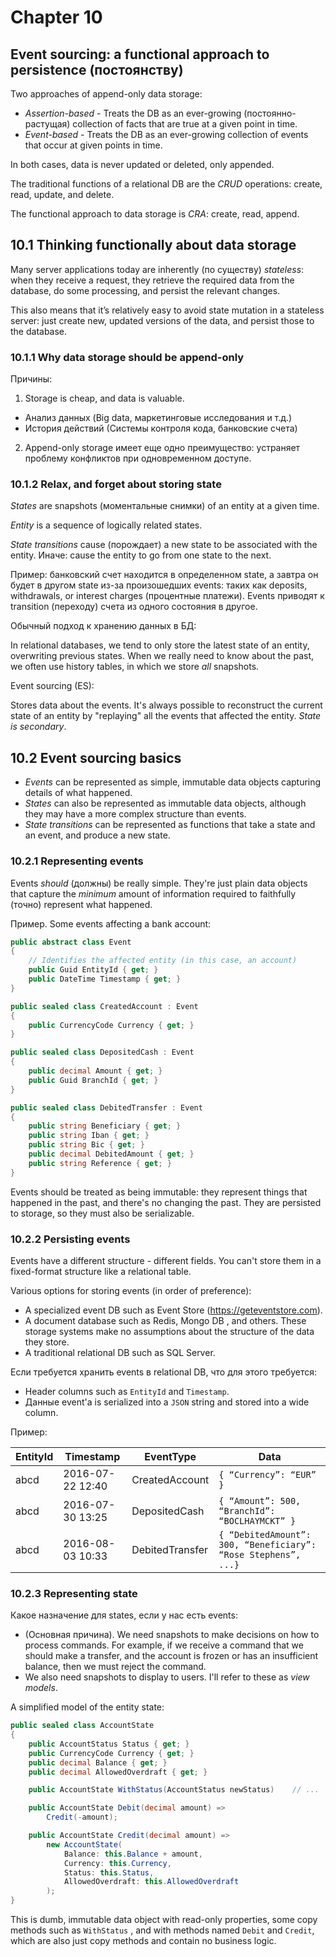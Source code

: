# Chapter 10

## Event sourcing: a functional approach to persistence (постоянству)

Two approaches of append-only data storage:
* *Assertion-based* - Treats the DB as an ever-growing (постоянно-растущая) collection of facts
that are true at a given point in time.
* *Event-based* - Treats the DB as an ever-growing collection of events that occur at
given points in time.

In both cases, data is never updated or deleted, only appended.

The traditional functions of a relational DB are the *CRUD* operations:
create, read, update, and delete.

The functional approach to data storage is *CRA*: create, read, append.

## 10.1 Thinking functionally about data storage

Many server applications today are inherently (по существу) *stateless*: when they receive a
request, they retrieve the required data from the database, do some processing, and persist the
relevant changes.

This also means that it’s relatively easy to avoid state mutation in a stateless server:
just create new, updated versions of the data, and persist those to the database.

### 10.1.1 Why data storage should be append-only

Причины:

1. Storage is cheap, and data is valuable.
  * Анализ данных (Big data, маркетинговые исследования и т.д.)
  * История действий (Системы контроля кода, банковские счета)
2. Append-only storage имеет еще одно преимущество: устраняет проблему конфликтов при
одновременном доступе.

### 10.1.2 Relax, and forget about storing state

*States* are snapshots (моментальные снимки) of an entity at a given time.

*Entity* is a sequence of logically related states.

*State transitions* cause (порождает) a new state to be associated with the entity.
Иначе: cause the entity to go from one state to the next.

Пример: банковский счет находится в определенном state, а завтра он будет в другом state
из-за произошедших events: таких как deposits, withdrawals, or interest charges (процентные
платежи). Events приводят к transition (переходу) счета из одного состояния в другое.

Обычный подход к хранению данных в БД:

In relational databases, we tend to only store the latest state of an entity, overwriting
previous states. When we really need to know about the past, we often use history
tables, in which we store *all* snapshots.

Event sourcing (ES):

Stores data about the events. It's always possible to reconstruct the current state of an
entity by "replaying" all the events that affected the entity. *State is secondary*.

## 10.2 Event sourcing basics

* *Events* can be represented as simple, immutable data objects capturing details of
what happened.
* *States* can also be represented as immutable data objects, although they may
have a more complex structure than events.
* *State transitions* can be represented as functions that take a state and an event,
and produce a new state.

### 10.2.1 Representing events

Events *should* (должны) be really simple. They're just plain data objects that capture the
*minimum* amount of information required to faithfully (точно) represent what happened.

Пример. Some events affecting a bank account:

```csharp
public abstract class Event
{
    // Identifies the affected entity (in this case, an account)
    public Guid EntityId { get; }
    public DateTime Timestamp { get; }
}

public sealed class CreatedAccount : Event
{
    public CurrencyCode Currency { get; }
}

public sealed class DepositedCash : Event
{
    public decimal Amount { get; }
    public Guid BranchId { get; }
}

public sealed class DebitedTransfer : Event
{
    public string Beneficiary { get; }
    public string Iban { get; }
    public string Bic { get; }
    public decimal DebitedAmount { get; }
    public string Reference { get; }
}
```

Events should be treated as being immutable: they represent things that happened in the past,
and there's no changing the past. They are persisted to storage, so they must also be
serializable.

### 10.2.2 Persisting events

Events have a different structure - different fields. You can't store them in a fixed-format
structure like a relational table.

Various options for storing events (in order of preference):

* A specialized event DB such as Event Store (https://geteventstore.com).
* A document database such as Redis, Mongo DB , and others. These storage systems make no
assumptions about the structure of the data they store.
* A traditional relational DB such as SQL Server.

Если требуется хранить events в relational DB, что для этого требуется:

* Header columns such as `EntityId` and `Timestamp`.
* Данные event'а  is serialized into a `JSON` string and stored into a wide column.

Пример:

| EntityId | Timestamp        | EventType        | Data                                           |
|----------|------------------|------------------|------------------------------------------------|
| abcd     | 2016-07-22 12:40 | CreatedAccount   | `{ “Currency”: “EUR” }`                        |
| abcd     | 2016-07-30 13:25 | DepositedCash    | `{ “Amount”: 500, “BranchId”: “BOCLHAYMCKT” }` |
| abcd     | 2016-08-03 10:33  | DebitedTransfer | `{ “DebitedAmount”: 300, “Beneficiary”: “Rose Stephens”, ...}` |

### 10.2.3 Representing state

Какое назначение для states, если у нас есть events:

* (Основная причина). We need snapshots to make decisions on how to process commands. For example,
if we receive a command that we should make a transfer, and the account is frozen or has an
insufficient balance, then we must reject the command.
* We also need snapshots to display to users. I'll refer to these as *view models*.

A simplified model of the entity state:

```csharp
public sealed class AccountState
{
    public AccountStatus Status { get; }
    public CurrencyCode Currency { get; }
    public decimal Balance { get; }
    public decimal AllowedOverdraft { get; }

    public AccountState WithStatus(AccountStatus newStatus)    // ...

    public AccountState Debit(decimal amount) =>
        Credit(-amount);

    public AccountState Credit(decimal amount) =>
        new AccountState(
            Balance: this.Balance + amount,
            Currency: this.Currency,
            Status: this.Status,
            AllowedOverdraft: this.AllowedOverdraft
        );
}
```

This is dumb, immutable data object with read-only properties, some copy methods such as
`WithStatus` , and with methods named `Debit` and `Credit`, which are also just copy methods
and contain no business logic.

